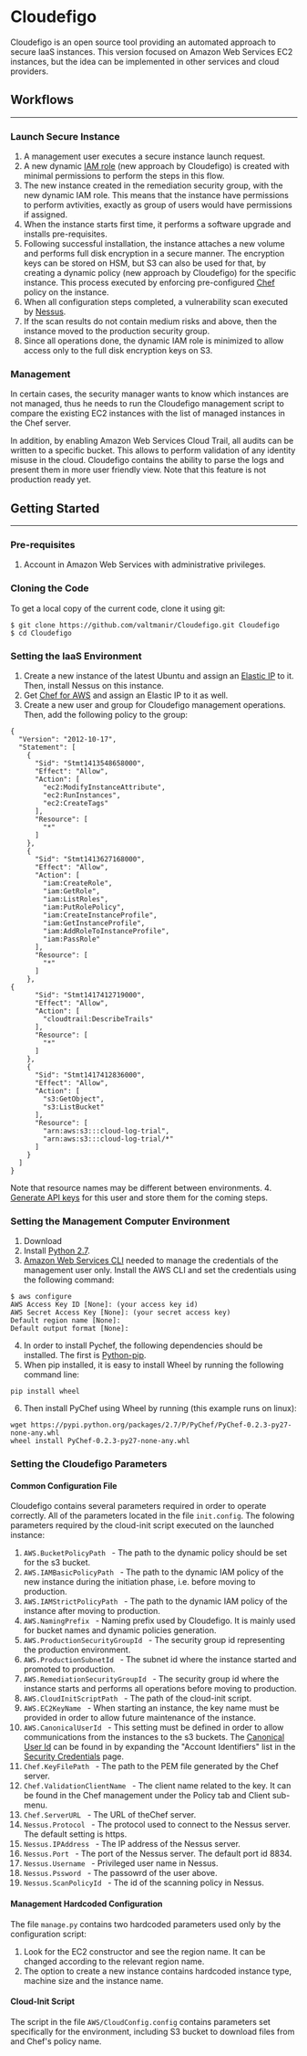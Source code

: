 Cloudefigo
==========
Cloudefigo is an open source tool providing an automated approach to secure IaaS instances. This version focused on Amazon Web Services EC2 instances, but the idea can be implemented in other services and cloud providers.
## Workflows
---------------
### Launch Secure Instance
1. A management user executes a secure instance launch request.
2. A new dynamic [IAM role](http://docs.aws.amazon.com/AWSEC2/latest/UserGuide/iam-roles-for-amazon-ec2.html) (new approach by Cloudefigo) is created with minimal permissions to perform the steps in this flow.
3. The new instance created in the remediation security group, with the new dynamic IAM role. This means that the instance have permissions to perform avtivities, exactly as group of users would have permissions if assigned.
4. When the instance starts first time, it performs a software upgrade and installs pre-requisites.
5. Following successful installation, the instance attaches a new volume and performs full disk encryption in a secure manner. The encryption keys can be stored on HSM, but S3 can also be used for that, by creating a dynamic policy (new approach by Cloudefigo) for the specific instance. This process executed by enforcing pre-configured [Chef](https://www.getchef.com/chef/) policy on the instance.
6. When all configuration steps completed, a vulnerability scan executed by [Nessus](http://www.tenable.com/products/nessus/select-your-operating-system).
7. If the scan results do not contain medium risks and above, then the instance moved to the production security group.
8. Since all operations done, the dynamic IAM role is minimized to allow access only to the full disk encryption keys on S3.

### Management
In certain cases, the security manager wants to know which instances are not managed, thus he needs to run the Cloudefigo management script to compare the existing EC2 instances with the list of managed instances in the Chef server.

In addition, by enabling Amazon Web Services Cloud Trail, all audits can be written to a specific bucket. This allows to perform validation of any identity misuse in the cloud. Cloudefigo contains the ability to parse the logs and present them in more user friendly view. Note that this feature is not production ready yet. 

## Getting Started
---------------
### Pre-requisites
1. Account in Amazon Web Services with administrative privileges.

### Cloning the Code
To get a local copy of the current code, clone it using git:
```
$ git clone https://github.com/valtmanir/Cloudefigo.git Cloudefigo
$ cd Cloudefigo
```
### Setting the IaaS Environment
1. Create a new instance of the latest Ubuntu and assign an [Elastic IP](http://docs.aws.amazon.com/AWSEC2/latest/UserGuide/elastic-ip-addresses-eip.html) to it. Then, install Nessus on this instance.
2. Get [Chef for AWS](https://www.getchef.com/solutions/aws/) and assign an Elastic IP to it as well.
3. Create a new user and group for Cloudefigo management operations. Then, add the following policy to the group:
```
{
  "Version": "2012-10-17",
  "Statement": [
    {
      "Sid": "Stmt1413548658000",
      "Effect": "Allow",
      "Action": [
        "ec2:ModifyInstanceAttribute",
        "ec2:RunInstances",
        "ec2:CreateTags"
      ],
      "Resource": [
        "*"
      ]
    },
    {
      "Sid": "Stmt1413627168000",
      "Effect": "Allow",
      "Action": [
        "iam:CreateRole",
        "iam:GetRole",
        "iam:ListRoles",
        "iam:PutRolePolicy",
        "iam:CreateInstanceProfile",
        "iam:GetInstanceProfile",
        "iam:AddRoleToInstanceProfile",
        "iam:PassRole"
      ],
      "Resource": [
        "*"
      ]
    },
{
      "Sid": "Stmt1417412719000",
      "Effect": "Allow",
      "Action": [
        "cloudtrail:DescribeTrails"
      ],
      "Resource": [
        "*"
      ]
    },
    {
      "Sid": "Stmt1417412836000",
      "Effect": "Allow",
      "Action": [
        "s3:GetObject",
        "s3:ListBucket"
      ],
      "Resource": [
        "arn:aws:s3:::cloud-log-trial",
        "arn:aws:s3:::cloud-log-trial/*"
      ]
    }
  ]
}
```
Note that resource names may be different between environments.
4. [Generate API keys](http://docs.aws.amazon.com/general/latest/gr/getting-aws-sec-creds.html) for this user and store them for the coming steps.

### Setting the Management Computer Environment
1. Download 
2. Install [Python 2.7](https://www.python.org/download/releases/2.7/).
3. [Amazon Web Services CLI](http://aws.amazon.com/cli/) needed to manage the credentials of the management user only. Install the AWS CLI and set the credentials using the following command:
```
$ aws configure
AWS Access Key ID [None]: (your access key id)
AWS Secret Access Key [None]: (your secret access key)
Default region name [None]: 
Default output format [None]:
```
4. In order to install Pychef, the following dependencies should be installed. The first is [Python-pip](https://pypi.python.org/pypi/pip). 
5. When pip installed, it is easy to install Wheel by running the following command line:
```
pip install wheel
```
6. Then install PyChef using Wheel by running (this example runs on linux):
```
wget https://pypi.python.org/packages/2.7/P/PyChef/PyChef-0.2.3-py27-none-any.whl
wheel install PyChef-0.2.3-py27-none-any.whl
```

### Setting the Cloudefigo Parameters
#### Common Configuration File
Cloudefigo contains several parameters required in order to operate correctly. All of the parameters located in the file ```init.config```. The folowing parameters required by the cloud-init script executed on the launched instance:
1.  ```AWS.BucketPolicyPath ``` - The path to the dynamic policy should be set for the s3 bucket.
2.  ```AWS.IAMBasicPolicyPath ``` - The path to the dynamic IAM policy of the new instance during the initiation phase, i.e. before moving to production.
3.  ```AWS.IAMStrictPolicyPath ``` - The path to the dynamic IAM policy of the instance after moving to production.
4.  ```AWS.NamingPrefix ``` - Naming prefix used by Cloudefigo. It is mainly used for bucket names and dynamic policies generation.
5.  ```AWS.ProductionSecurityGroupId ``` - The security group id representing the production environment.
6.  ```AWS.ProductionSubnetId ``` - The subnet id where the instance started and promoted to production. 
7.  ```AWS.RemediationSecurityGroupId ``` - The security group id where the instance starts and performs all operations before moving to production.
8.  ```AWS.CloudInitScriptPath ``` - The path of the cloud-init script.
9.  ```AWS.EC2KeyName ``` - When starting an instance, the key name must be provided in order to allow future maintenance of the instance. 
10.  ```AWS.CanonicalUserId ``` - This setting must be defined in order to allow communications from the instances to the s3 buckets. The [Canonical User Id](http://docs.aws.amazon.com/general/latest/gr/acct-identifiers.html) can be found in by expanding the "Account Identifiers" list in the [Security Credentials](https://console.aws.amazon.com/iam/home?#security_credential) page.
11.  ```Chef.KeyFilePath ``` - The path to the PEM file generated by the Chef server.
12.  ```Chef.ValidationClientName ``` - The client name related to the key. It can be found in the Chef management under the Policy tab and Client sub-menu.
13.  ```Chef.ServerURL ``` - The URL of theChef server.
14.  ```Nessus.Protocol ``` - The protocol used to connect to the Nessus server. The default setting is https.
15.  ```Nessus.IPAddress ``` - The IP address of the Nessus server.
16.  ```Nessus.Port ``` - The port of the Nessus server. The default port id 8834.
17.  ```Nessus.Username ``` - Privileged user name in Nessus.
18.  ```Nessus.Pssword ``` - The passowrd of the user above.
19.  ```Nessus.ScanPolicyId ``` - The id of the scanning policy in Nessus.

#### Management Hardcoded Configuration
The file ```manage.py``` contains two hardcoded parameters used only by the configuration script:
1. Look for the EC2 constructor and see the region name. It can be changed according to the relevant region name.
2. The option to create a new instance contains hardcoded instance type, machine size and the instance name. 

#### Cloud-Init Script
The script in the file ```AWS/CloudConfig.config``` contains parameters set specifically for the environment, including S3 bucket to download files from and Chef's policy name.
